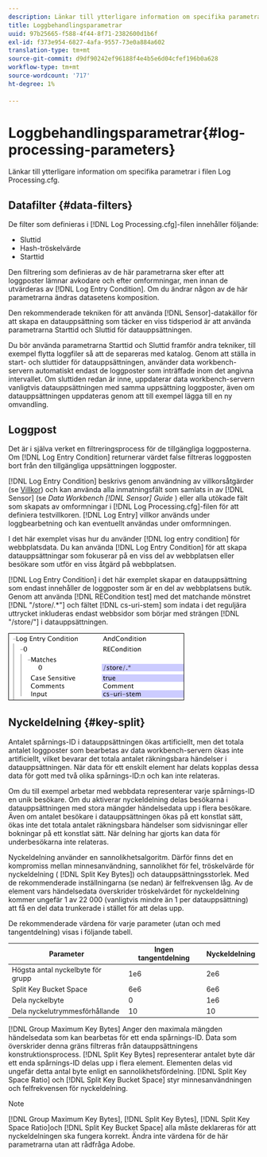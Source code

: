 ```yaml
---
description: Länkar till ytterligare information om specifika parametrar i filen Log Processing.cfg.
title: Loggbehandlingsparametrar
uuid: 97b25665-f588-4f44-8f71-2382600d1b6f
exl-id: f373e954-6827-4afa-9557-73e0a884a602
translation-type: tm+mt
source-git-commit: d9df90242ef96188f4e4b5e6d04cfef196b0a628
workflow-type: tm+mt
source-wordcount: '717'
ht-degree: 1%

---
```


# Loggbehandlingsparametrar{#log-processing-parameters}

Länkar till ytterligare information om specifika parametrar i filen Log Processing.cfg.

<!--
c_data_filters.xml
-->

## Datafilter {#data-filters}

De filter som definieras i [!DNL Log Processing.cfg]-filen innehåller följande:

* Sluttid
* Hash-tröskelvärde
* Starttid

Den filtrering som definieras av de här parametrarna sker efter att loggposter lämnar avkodare och efter omformningar, men innan de utvärderas av [!DNL Log Entry Condition]. Om du ändrar någon av de här parametrarna ändras datasetens komposition.

Den rekommenderade tekniken för att använda [!DNL Sensor]-datakällor för att skapa en datauppsättning som täcker en viss tidsperiod är att använda parametrarna Starttid och Sluttid för datauppsättningen.

Du bör använda parametrarna Starttid och Sluttid framför andra tekniker, till exempel flytta loggfiler så att de separeras med katalog. Genom att ställa in start- och sluttider för datauppsättningen, använder data workbench-servern automatiskt endast de loggposter som inträffade inom det angivna intervallet. Om sluttiden redan är inne, uppdaterar data workbench-servern vanligtvis datauppsättningen med samma uppsättning loggposter, även om datauppsättningen uppdateras genom att till exempel lägga till en ny omvandling.

<!--
c_log_entry_con.xml
-->

## Loggpost

Det är i själva verket en filtreringsprocess för de tillgängliga loggposterna. Om [!DNL Log Entry Condition] returnerar värdet false filtreras loggposten bort från den tillgängliga uppsättningen loggposter.

[!DNL Log Entry Condition] beskrivs genom användning av villkorsåtgärder (se [Villkor](../../../home/c-dataset-const-proc/c-conditions/c-abt-cond.md)) och kan använda alla inmatningsfält som samlats in av [!DNL Sensor] (se *Data Workbench [!DNL Sensor] Guide* ) eller alla utökade fält som skapats av omformningar i [!DNL Log Processing.cfg]-filen för att definiera testvillkoren. [!DNL Log Entry] villkor används under loggbearbetning och kan eventuellt användas under omformningen.

I det här exemplet visas hur du använder [!DNL log entry condition] för webbplatsdata. Du kan använda [!DNL Log Entry Condition] för att skapa datauppsättningar som fokuserar på en viss del av webbplatsen eller besökare som utför en viss åtgärd på webbplatsen.

[!DNL Log Entry Condition] i det här exemplet skapar en datauppsättning som endast innehåller de loggposter som är en del av webbplatsens butik. Genom att använda [!DNL RECondition test] med det matchande mönstret [!DNL "/store/.*"] och fältet [!DNL cs-uri-stem] som indata i det reguljära uttrycket inkluderas endast webbsidor som börjar med strängen [!DNL "/store/"] i datauppsättningen.

![](assets/cfg_LogProcessing_LogEntryCondition.png)

<!--
c_key_split.xml
-->

## Nyckeldelning {#key-split}

Antalet spårnings-ID i datauppsättningen ökas artificiellt, men det totala antalet loggposter som bearbetas av data workbench-servern ökas inte artificiellt, vilket bevarar det totala antalet räkningsbara händelser i datauppsättningen. När data för ett enskilt element har delats kopplas dessa data för gott med två olika spårnings-ID:n och kan inte relateras.

Om du till exempel arbetar med webbdata representerar varje spårnings-ID en unik besökare. Om du aktiverar nyckeldelning delas besökarna i datauppsättningen med stora mängder händelsedata upp i flera besökare. Även om antalet besökare i datauppsättningen ökas på ett konstlat sätt, ökas inte det totala antalet räkningsbara händelser som sidvisningar eller bokningar på ett konstlat sätt. När delning har gjorts kan data för underbesökarna inte relateras.

Nyckeldelning använder en sannolikhetsalgoritm. Därför finns det en kompromiss mellan minnesanvändning, sannolikhet för fel, tröskelvärde för nyckeldelning ( [!DNL Split Key Bytes]) och datauppsättningsstorlek. Med de rekommenderade inställningarna (se nedan) är felfrekvensen låg. Av de element vars händelsedata överskrider tröskelvärdet för nyckeldelning kommer ungefär 1 av 22 000 (vanligtvis mindre än 1 per datauppsättning) att få en del data trunkerade i stället för att delas upp.

De rekommenderade värdena för varje parameter (utan och med tangentdelning) visas i följande tabell.

| Parameter | Ingen tangentdelning | Nyckeldelning |
|---|---|---|
| Högsta antal nyckelbyte för grupp | 1e6 | 2e6 |
| Split Key Bucket Space | 6e6 | 6e6 |
| Dela nyckelbyte | 0 | 1e6 |
| Dela nyckelutrymmesförhållande | 10 | 10 |

[!DNL Group Maximum Key Bytes] Anger den maximala mängden händelsedata som kan bearbetas för ett enda spårnings-ID. Data som överskrider denna gräns filtreras från datauppsättningens konstruktionsprocess. [!DNL Split Key Bytes] representerar antalet byte där ett enda spårnings-ID delas upp i flera element. Elementen delas vid ungefär detta antal byte enligt en sannolikhetsfördelning. [!DNL Split Key Space Ratio] och  [!DNL Split Key Bucket Space] styr minnesanvändningen och felfrekvensen för nyckeldelning.

>[!NOTE]
>
>[!DNL Group Maximum Key Bytes],  [!DNL Split Key Bytes],  [!DNL Split Key Space Ratio]och  [!DNL Split Key Bucket Space] alla måste deklareras för att nyckeldelningen ska fungera korrekt. Ändra inte värdena för de här parametrarna utan att rådfråga Adobe.
